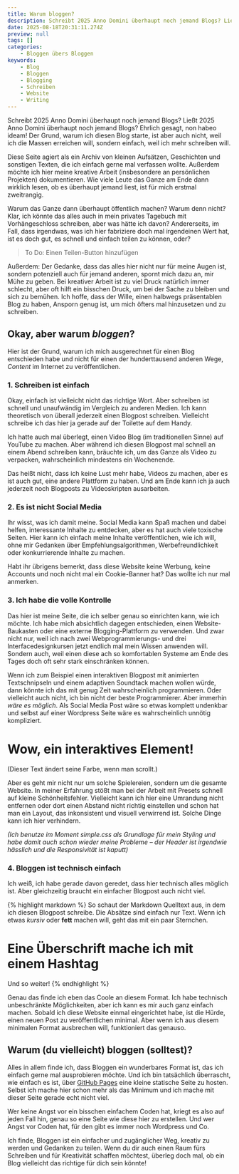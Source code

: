 ```yaml
---
title: Warum bloggen?
description: Schreibt 2025 Anno Domini überhaupt noch jemand Blogs? Ließt 2025 Anno Domini überhaupt noch jemand Blogs?
date: 2025-08-18T20:31:11.274Z
preview: null
tags: []
categories:
    - Bloggen übers Bloggen
keywords:
    - Blog
    - Bloggen
    - Blogging
    - Schreiben
    - Website
    - Writing
---
```


Schreibt 2025 Anno Domini überhaupt noch jemand Blogs?
Ließt 2025 Anno Domini überhaupt noch jemand Blogs? 
Ehrlich gesagt, non habeo ideam! Der Grund, warum ich 
diesen Blog starte, ist aber auch nicht, weil ich die 
Massen erreichen will, sondern einfach, weil ich mehr 
schreiben will.

<!--more-->

Diese Seite agiert als ein Archiv von kleinen Aufsätzen,
Geschichten und sonstigen Texten, die ich einfach gerne 
mal verfassen wollte. Außerdem möchte ich hier meine
kreative Arbeit (insbesondere an persönlichen 
Projekten) dokumentieren. Wie viele Leute das Ganze am 
Ende dann wirklich lesen, ob es überhaupt jemand liest,
ist für mich erstmal zweitrangig.

Warum das Ganze dann überhaupt öffentlich machen? Warum denn nicht? 
Klar, ich könnte das alles auch in mein privates Tagebuch mit 
Vorhängeschloss schreiben, aber was hätte ich davon? Andererseits, 
im Fall, dass irgendwas, was ich hier fabriziere doch mal irgendeinen 
Wert hat, ist es doch gut, es schnell und einfach teilen zu können, oder?

> To Do: Einen Teilen-Button hinzufügen

Außerdem: Der Gedanke, dass das alles hier nicht nur
für meine Augen ist, sondern potenziell auch für jemand
anderen, spornt mich dazu an, mir Mühe zu geben. Bei
kreativer Arbeit ist zu viel Druck natürlich immer schlecht,
aber oft hilft ein bisschen Druck, um bei der Sache zu
bleiben und sich zu bemühen. Ich hoffe, dass der Wille,
einen halbwegs präsentablen Blog zu haben, Ansporn genug
ist, um mich öfters mal hinzusetzen und zu schreiben.

## Okay, aber warum *bloggen*?

Hier ist der Grund, warum ich mich ausgerechnet für einen
Blog entschieden habe und nicht für einen der 
hunderttausend anderen Wege, *Content* im Internet zu
veröffentlichen.

### 1. Schreiben ist einfach

Okay, einfach ist vielleicht nicht das richtige Wort. Aber
schreiben ist schnell und unaufwändig im Vergleich zu 
anderen Medien. Ich kann theoretisch von überall jederzeit
einen Blogpost schreiben. Vielleicht schreibe ich das hier
ja gerade auf der Toilette auf dem Handy.

Ich hatte auch mal überlegt, einen Video
Blog (im traditionellen Sinne) auf YouTube zu machen.
Aber während ich diesen Blogpost mal schnell an einem Abend
schreiben kann, bräuchte ich, um das Ganze als Video zu
verpacken, wahrscheinlich mindestens ein Wochenende.

Das heißt nicht, dass ich keine Lust mehr habe, Videos
zu machen, aber es ist auch gut, eine andere Plattform zu
haben. Und am Ende kann ich ja auch jederzeit noch Blogposts
zu Videoskripten ausarbeiten.

### 2. Es ist nicht Social Media

Ihr wisst, was ich damit meine. Social Media kann Spaß machen
und dabei helfen, interessante Inhalte zu entdecken, aber es 
hat auch viele toxische Seiten. Hier kann ich einfach meine
Inhalte veröffentlichen, wie ich will, ohne mir Gedanken über
Empfehlungsalgorithmen, Werbefreundlichkeit oder konkurrierende
Inhalte zu machen.

Habt ihr übrigens bemerkt, dass diese Website keine Werbung, 
keine Accounts und noch nicht mal ein Cookie-Banner hat? Das
wollte ich nur mal anmerken.

### 3. Ich habe die volle Kontrolle

Das hier ist meine Seite, die ich selber genau so einrichten 
kann, wie ich möchte. Ich habe mich absichtlich dagegen 
entschieden, einen Website-Baukasten oder eine externe 
Blogging-Plattform zu verwenden. Und zwar nicht nur, weil
ich nach zwei Webprogrammierungs- und drei Interfacedesignkursen
jetzt endlich mal mein Wissen anwenden will. Sondern auch,
weil einen diese ach so komfortablen Systeme am Ende des Tages
doch oft sehr stark einschränken können.

Wenn ich zum Beispiel einen interaktiven Blogpost mit animierten
Textschnipseln und einem adaptiven Soundtack machen wollen würde,
dann könnte ich das mit genug Zeit wahrscheinlich programmieren.
Oder vielleicht auch nicht, ich bin nicht der beste Programmierer.
Aber immerhin *wäre es möglich*. Als Social Media Post wäre so etwas
komplett undenkbar und selbst auf einer Wordpress Seite wäre es
wahrscheinlich unnötig kompliziert.

<h1 id="scrollText">Wow, ein interaktives Element!</h1>

(Dieser Text ändert seine Farbe, wenn man scrollt.)

Aber es geht mir nicht nur um solche Spielereien, sondern
um die gesamte Website. In meiner Erfahrung stößt man bei der
Arbeit mit Presets schnell auf kleine Schönheitsfehler.
Vielleicht kann ich hier eine Umrandung nicht entfernen oder
dort einen Abstand nicht richtig einstellen und schon hat
man ein Layout, das inkonsistent und visuell verwirrend ist.
Solche Dinge kann ich hier verhindern. 

*(Ich benutze im Moment simple.css als Grundlage für mein
Styling und habe damit auch schon wieder meine Probleme –
der Header ist irgendwie hässlich und die Responsivität ist 
kaputt)*

### 4. Bloggen ist technisch einfach

Ich weiß, ich habe gerade davon geredet, dass hier technisch
alles möglich ist. Aber gleichzeitig braucht ein einfacher Blogpost
auch nicht viel.

{% highlight markdown %}
So schaut der Markdown Quelltext aus, 
in dem ich diesen Blogpost schreibe.
Die Absätze sind einfach nur Text. 
Wenn ich etwas *kursiv* oder **fett** 
machen will, geht das mit ein paar Sternchen.

# Eine Überschrift mache ich mit einem Hashtag

Und so weiter!
{% endhighlight %}

Genau das finde ich eben das Coole an diesem Format.
Ich habe technisch unbeschränkte Möglichkeiten, aber
ich kann es mir auch ganz einfach machen. Sobald ich 
diese Website einmal eingerichtet habe, ist die Hürde,
einen neuen Post zu veröffentlichen minimal. Aber wenn
ich aus diesem minimalen Format ausbrechen will, 
funktioniert das genauso.

## Warum (du vielleicht) bloggen (solltest)?

Alles in allem finde ich, dass Bloggen ein wunderbares
Format ist, das ich einfach gerne mal ausprobieren möchte.
Und ich bin tatsächlich überrascht, wie einfach es ist,
über [GitHub Pages](https://docs.github.com/de/pages) eine
kleine statische Seite zu hosten. Selbst ich mache hier
schon mehr als das Minimum und ich mache mit dieser Seite
gerade echt nicht viel.

Wer keine Angst vor ein bisschen einfachem Coden hat, 
kriegt es also auf jeden Fall hin, genau so eine Seite 
wie diese hier zu erstellen. Und wer Angst vor Coden hat,
für den gibt es immer noch Wordpress und Co. 

Ich finde, Bloggen ist ein einfacher und zugänglicher Weg,
kreativ zu werden und Gedanken zu teilen. Wenn du dir auch
einen Raum fürs Schreiben und für Kreativität schaffen möchtest,
überleg doch mal, ob ein Blog vielleicht das richtige für dich
sein könnte!

<script>
const text = document.getElementById("scrollText");

window.addEventListener("scroll", () => {
    const scrollTop = window.scrollY;
    const docHeight = document.body.scrollHeight - window.innerHeight;
    const scrollPercent = scrollTop / docHeight;

    // Farbe anhand des Scrollfortschritts berechnen (HSL-Farbkreis)
    const hue = scrollPercent * 10 * 360;
    text.style.color = `hsl(${hue}, 80%, 60%)`;
});
</script>